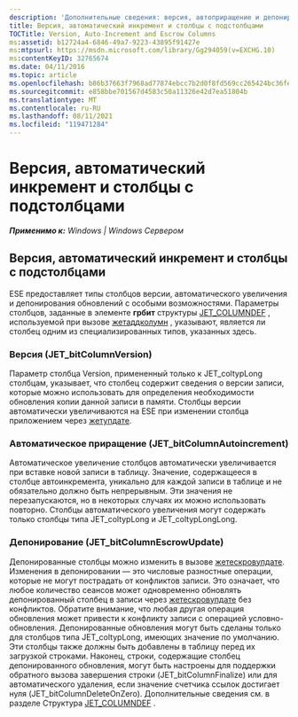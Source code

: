 ```yaml
---
description: 'Дополнительные сведения: версия, автоприращение и депонированные столбцы'
title: Версия, автоматический инкремент и столбцы с подстолбцами
TOCTitle: Version, Auto-Increment and Escrow Columns
ms:assetid: b12724a4-6846-49a7-9223-43895f91427e
ms:mtpsurl: https://msdn.microsoft.com/library/Gg294059(v=EXCHG.10)
ms:contentKeyID: 32765674
ms.date: 04/11/2016
ms.topic: article
ms.openlocfilehash: b86b37663f7968ad77874ebcc7b2d0f8fd569cc265424bc36feeecccb6d7e148
ms.sourcegitcommit: e858bbe701567d4583c50a11326e42d7ea51804b
ms.translationtype: MT
ms.contentlocale: ru-RU
ms.lasthandoff: 08/11/2021
ms.locfileid: "119471284"
---
```

# <a name="version-auto-increment-and-escrow-columns"></a>Версия, автоматический инкремент и столбцы с подстолбцами


_**Применимо к:** Windows | Windows Сервером_

## <a name="version-auto-increment-and-escrow-columns"></a>Версия, автоматический инкремент и столбцы с подстолбцами

ESE предоставляет типы столбцов версии, автоматического увеличения и депонирования обновлений с особыми возможностями. Параметры столбцов, заданные в элементе **грбит** структуры [JET_COLUMNDEF](./jet-columndef-structure.md) , используемой при вызове [жетаддколумн](./jetaddcolumn-function.md) , указывают, является ли столбец одним из специализированных типов, указанных здесь.

### <a name="version-jet_bitcolumnversion"></a>Версия (JET_bitColumnVersion)

Параметр столбца Version, примененный только к JET_coltypLong столбцам, указывает, что столбец содержит сведения о версии записи, которые можно использовать для определения необходимости обновления копии данной записи в памяти. Столбцы версии автоматически увеличиваются на ESE при изменении столбца приложением через [жетупдате](./jetupdate-function.md).

### <a name="auto-increment-jet_bitcolumnautoincrement"></a>Автоматическое приращение (JET_bitColumnAutoincrement)

Автоматическое увеличение столбцов автоматически увеличивается при вставке новой записи в таблицу. Значение, содержащееся в столбце автоинкремента, уникально для каждой записи в таблице и не обязательно должно быть непрерывным. Эти значения не перезапускаются, но в некоторых случаях их можно использовать повторно. Столбцы автоматического увеличения могут содержать только столбцы типа JET_coltypLong и JET_coltypLongLong.

### <a name="escrow-jet_bitcolumnescrowupdate"></a>Депонирование (JET_bitColumnEscrowUpdate)

Депонированные столбцы можно изменить в вызове [жетескровупдате](./jetescrowupdate-function.md). Изменения в депонировании — это числовые разностные операции, которые не могут пострадать от конфликтов записи. Это означает, что любое количество сеансов может одновременно обновлять депонированный столбец в записи через [жетескровупдате](./jetescrowupdate-function.md) без конфликтов. Обратите внимание, что любая другая операция обновления может привести к конфликту записи с операцией условно-обновления. Депонированные обновления могут быть сделаны только для столбцов типа JET_coltypLong, имеющих значение по умолчанию. Эти столбцы также должны быть добавлены в таблицу перед их загрузкой строками. Наконец, строки, содержащие столбец депонированного обновления, могут быть настроены для поддержки обратного вызова завершения строки (JET_bitColumnFinalize) или для автоматического удаления, если значение счетчика ссылок достигает нуля (JET_bitColumnDeleteOnZero). Дополнительные сведения см. в разделе Структура [JET_COLUMNDEF](./jet-columndef-structure.md) .

